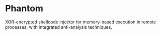 # Phantom
XOR-encrypted shellcode injector for memory-based execution in remote processes, with integrated anti-analysis techniques.

